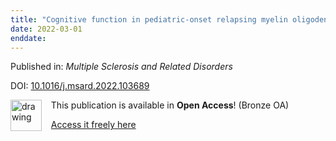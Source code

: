 ```yaml
---
title: "Cognitive function in pediatric-onset relapsing myelin oligodendrocyte glycoprotein antibody-associated disease (MOGAD)"
date: 2022-03-01
enddate:
---
```


Published in: *Multiple Sclerosis and Related Disorders*

DOI: [10.1016/j.msard.2022.103689](https://doi.org/10.1016/j.msard.2022.103689)

<img src="https://upload.wikimedia.org/wikipedia/commons/thumb/7/77/Open_Access_logo_PLoS_transparent.svg/800px-Open_Access_logo_PLoS_transparent.svg.png" alt="drawing" width="50" align="left"/> &nbsp;&nbsp;&nbsp;This publication is available in **Open Access**! (Bronze OA)

&nbsp;&nbsp;&nbsp;<a href="http://www.msard-journal.com/article/S2211034822002048/pdf">Access it freely here</a>


